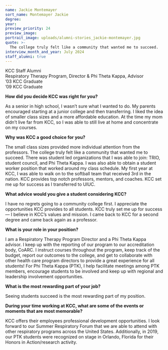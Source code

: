 ```yaml
---
name: Jackie Montemayer
sort_name: Montemayer Jackie
degree:
year:
preview_priority: 24
preview_image:
portrait_image: uploads/alumni-stories_jackie-montemayer.jpg
quote: >-
  The college truly felt like a community that wanted me to succeed.
interview_month_and_year: July 2024
staff_alumni: true
---
```


KCC Staff Alumni<br>
Respiratory Therapy Program, Director & Phi Theta Kappa, Advisor<br>
’03 KCC Graduate<br>
’09 KCC Graduate

**How did you decide KCC was right for you?**

As a senior in high school, I wasn’t sure what I wanted to do. My parents encouraged starting at a junior college and then transferring. I liked the idea of smaller class sizes and a more affordable education. At the time my mom didn’t live far from KCC, so I was able to still live at home and concentrate on my courses. 

**Why was KCC a good choice for you?**

The small class sizes provided more individual attention from the professors. The college truly felt like a community that wanted me to succeed. There was student led organizations that I was able to join: TRIO, student council, and Phi Theta Kappa. I was also able to obtain a student worker position that worked around my class schedule. My first year at KCC, I was able to walk on to the softball team that received 3rd in the nation. KCC provides top notch professors, mentors, and coaches. KCC set me up for success as I transferred to UIUC.  

**What advice would you give a student considering KCC?**

I have no regrets going to a community college first. I appreciate the opportunities KCC provides to all students. KCC truly set me up for success &mdash; I believe in KCC’s values and mission. I came back to KCC for a second degree and came back again as a professor.

**What is your role in your position?**

I am a Respiratory Therapy Program Director and a Phi Theta Kappa advisor. I keep up with the reporting of our program to our accreditation body, CoARC. I instruct courses throughout the program, keep track of the budget, report our outcomes to the college, and get to collaborate with other health care program directors to provide a great experience for all students! For Phi Theta Kappa (PTK), I help facilitate meetings among PTK members, encourage students to be involved and keep up with regional and leadership involvement opportunities.

**What is the most rewarding part of your job?**

Seeing students succeed is the most rewarding part of my position.

**During your time working at KCC, what are some of the events or moments that are most memorable?**

KCC offers their employees professional development opportunities. I look forward to our Summer Respiratory Forum that we are able to attend with other respiratory programs across the United States. Additionally, in 2019, our PTK students were recognized on stage in Orlando, Florida for their Honors in Action/research activity.
